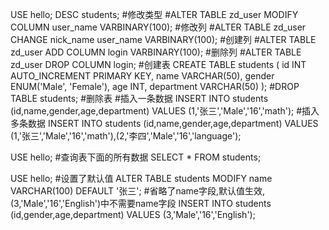 
USE hello;
DESC students;
#修改类型
#ALTER TABLE zd_user MODIFY COLUMN user_name VARBINARY(100);
#修改列
#ALTER TABLE zd_user CHANGE nick_name user_name VARBINARY(100);
#创建列
#ALTER TABLE zd_user ADD COLUMN login VARBINARY(100);
#删除列
#ALTER TABLE zd_user DROP COLUMN login;
#创建表
CREATE TABLE students (
    id INT AUTO_INCREMENT PRIMARY KEY,
    name VARCHAR(50),
    gender ENUM('Male', 'Female'),
    age INT,
    department VARCHAR(50)
);
#DROP TABLE students; #删除表
#插入一条数据
INSERT INTO students (id,name,gender,age,department) VALUES (1,'张三','Male','16','math');
#插入多条数据
INSERT INTO students (id,name,gender,age,department) VALUES (1,'张三','Male','16','math'),(2,'李四','Male','16','language');




USE hello;
#查询表下面的所有数据
SELECT * FROM students;


USE hello;
#设置了默认值
ALTER TABLE students MODIFY name VARCHAR(100) DEFAULT '张三';
#省略了name字段,默认值生效,(3,'Male','16','English')中不需要name字段
INSERT INTO students (id,gender,age,department) VALUES (3,'Male','16','English');